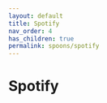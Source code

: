```yaml
---
layout: default
title: Spotify
nav_order: 4
has_children: true
permalink: spoons/spotify
---
```


# Spotify
